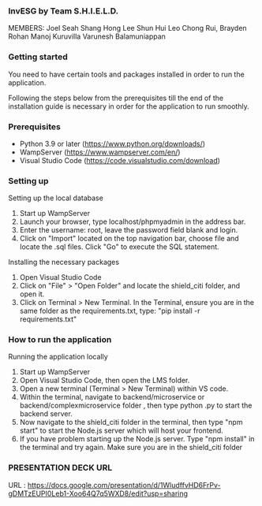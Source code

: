 ### InvESG by Team S.H.I.E.L.D.

MEMBERS:
Joel Seah Shang Hong
Lee Shun Hui
Leo Chong Rui, Brayden
Rohan Manoj Kuruvilla
Varunesh Balamuniappan
### Getting started
You need to have certain tools and packages installed in order to run the application.

Following the steps below from the prerequisites till the end of the installation guide is necessary in order for the application to run smoothly.

### Prerequisites
- Python 3.9 or later (https://www.python.org/downloads/)
- WampServer (https://www.wampserver.com/en/)
- Visual Studio Code (https://code.visualstudio.com/download)

### Setting up

Setting up the local database
1. Start up WampServer
2. Launch your browser, type localhost/phpmyadmin in the address bar.
3. Enter the username: root, leave the password field blank and login.
4. Click on "Import" located on the top navigation bar, choose file and locate the .sql files. Click "Go" to execute the SQL statement.

Installing the necessary packages
1. Open Visual Studio Code
2. Click on "File" > "Open Folder" and locate the shield_citi folder, and open it.
3. Click on Terminal > New Terminal. In the Terminal, ensure you are in the same folder as the requirements.txt, type: "pip install -r requirements.txt"

### How to run the application
Running the application locally
1. Start up WampServer
2. Open Visual Studio Code, then open the LMS folder.
3. Open a new terminal (Terminal > New Terminal) within VS code.
4. Within the terminal, navigate to backend/microservice or backend/complexmicroservice folder , then type python <any file name>.py to start the backend server.
5. Now navigate to the shield_citi folder in the terminal, then type "npm start" to start the Node.js server which will host your frontend.
6. If you have problem starting up the Node.js server. Type "npm install" in the terminal and try again. Make sure you are in the shield_citi folder

### PRESENTATION DECK URL

URL : https://docs.google.com/presentation/d/1WludffvHD6FrPv-gDMTzEUPI0Leb1-Xoo64Q7q5WXD8/edit?usp=sharing